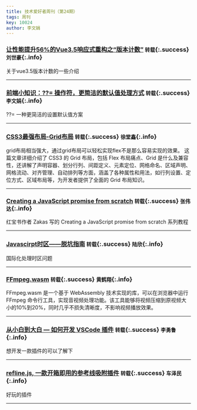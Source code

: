 ```yaml
---
title: 技术爱好者周刊（第24期）
tags: 周刊
key: 10024
author: 李文娟
---
```


### [让性能提升56%的Vue3.5响应式重构之“版本计数”](https://mp.weixin.qq.com/s/rYKt3lolwF2ztYLPBrztCg) `转载`{:.success} `刘世豪`{:.info}

关于vue3.5版本计数的一些介绍

---

### [前端小知识：??= 操作符，更简洁的默认值处理方式](https://mp.weixin.qq.com/s/tSyhOFpGLdd1i3UrUPS9yg) `转载`{:.success} `李文娟`{:.info}

??=  一种更简洁的设置默认值方案

---

### [CSS3最强布局-Grid布局](https://juejin.cn/post/7409110408991522827) `转载`{:.success} `徐堂鑫`{:.info}

grid布局相当强大，通过grid布局可以轻松实现flex不是那么容易实现的效果。
这篇文章详细介绍了 CSS3 的 Grid 布局，包括 Flex 布局痛点、Grid 是什么及兼容性，还讲解了声明容器、划分行列、间距定义、元素定位、网格命名、区域声明、网格流动、对齐管理、自动排列等方面，涵盖了各种属性和用法，如行列设置、定位方式、区域布局等，为开发者提供了全面的 Grid 布局知识。

---

### [Creating a JavaScript promise from scratch](https://github.com/humanwhocodes/pledge) `转载`{:.success} `张伟达`{:.info}

红宝书作者 Zakas 写的 Creating a JavaScript promise from scratch 系列教程

---

### [Javascirpt时区——脱坑指南](https://juejin.cn/post/7437140315244347442) `转载`{:.success} `陆欣`{:.info}

国际化处理时区问题

---

### [FFmpeg.wasm](https://juejin.cn/post/7401027594231431208) `转载`{:.success} `黄鹤翔`{:.info}

FFmpeg.wasm 是一个基于 WebAssembly 技术实现的库，可以在浏览器中运行 FFmpeg 命令行工具，实现音视频处理功能。该工具能够将视频压缩到原视频大小的10%到20%，同时几乎不损失清晰度，不影响视频播放效果。

---

### [从小白到大白 — 如何开发 VSCode 插件](https://mp.weixin.qq.com/s/QBvazYPS4Uyy0My_a5M9UA) `转载`{:.success} `李勇鲁`{:.info}

想开发一款插件的可以了解下

---

### [refline.js, 一款开箱即用的参考线吸附插件](https://juejin.cn/post/7419727270766280704) `转载`{:.success} `车泽民`{:.info}

好玩的插件

---

